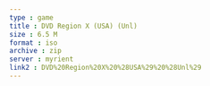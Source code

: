 ```yaml
---
type : game
title : DVD Region X (USA) (Unl)
size : 6.5 M
format : iso
archive : zip
server : myrient
link2 : DVD%20Region%20X%20%28USA%29%20%28Unl%29
---
```

